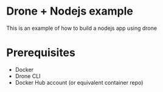 # Drone + Nodejs example

This is an example of how to build a nodejs app using drone

# Prerequisites

* Docker
* Drone CLI
* Docker Hub account (or equivalent container repo)


